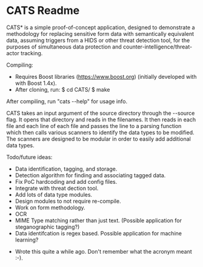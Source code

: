# CATS Readme

CATS* is a simple proof-of-concept application, designed to demonstrate a methodology for replacing sensitive form data with semantically equivalent data, assuming triggers from a HIDS or other threat detection tool, for the purposes of simultaneous data protection and counter-intelligence/threat-actor tracking.

Compiling:
- Requires Boost libraries (https://www.boost.org) (initially developed with with Boost 1.4x).
- After cloning, run:
$ cd CATS/
$ make

After compiling, run "cats --help" for usage info.

CATS takes an input argument of the source directory through the --source flag. It opens that directory and reads in the filenames. It then reads in each file and each line of each file and passes the line to a parsing function which then calls various scanners to identify the data types to be modified. The scanners are designed to be modular in order to easily add additional data types.

Todo/future ideas:
- Data identification, tagging, and storage.
- Detection algorithm for finding and associating tagged data.
- Fix PoC hardcoding and add config files.
- Integrate with threat dection tool.
- Add lots of data type modules.
- Design modules to not require re-compile.
- Work on form methodology. 
- OCR
- MIME Type matching rather than just text. (Possible application for steganographic tagging?)
- Data identifcation is regex based. Possible application for machine learning?

* Wrote this quite a while ago. Don't remember what the acronym meant :-).



